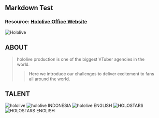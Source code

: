 ## Markdown Test
### **Resource:** [Hololive Office Website](https://hololivepro.com/en/)

![Hololive](https://hololivepro.com/wp-content/uploads/2024/03/0311_topkv_pc.png)

## ABOUT

> hololive production is one of the biggest VTuber agencies in the world.
>> Here we introduce our challenges to deliver excitement to fans all around the world.


## TALENT
![hololive](https://hololivepro.com/wp-content/themes/hololive_production/images/top_logo_hololive.svg)
![hololive INDONESIA](https://hololivepro.com/wp-content/themes/hololive_production/images/top_logo_hololive_id.svg)
![hololive ENGLISH](https://hololivepro.com/wp-content/themes/hololive_production/images/top_logo_hololive_en.svg)
![HOLOSTARS](https://hololivepro.com/wp-content/themes/hololive_production/images/top_logo_holostars.svg)
![HOLOSTARS ENGLISH](https://hololivepro.com/wp-content/themes/hololive_production/images/top_logo_holostars_en.svg)

